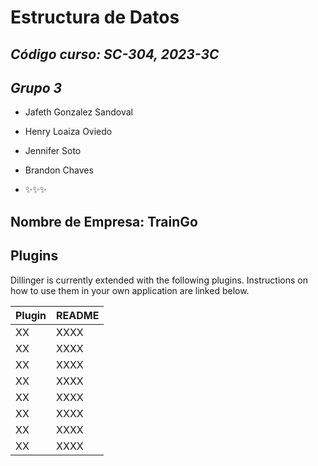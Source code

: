 # Estructura de Datos
## _Código curso: SC-304, 2023-3C_
## _Grupo 3_
- Jafeth Gonzalez Sandoval
- Henry Loaiza Oviedo
- Jennifer Soto
- Brandon Chaves

- ✨✨✨

## Nombre de Empresa: TrainGo

## Plugins

Dillinger is currently extended with the following plugins.
Instructions on how to use them in your own application are linked below.

| Plugin | README |
| ------ | ------ |
| XX | XXXX |
| XX | XXXX |
| XX | XXXX |
| XX | XXXX |
| XX | XXXX |
| XX | XXXX |
| XX | XXXX |
| XX | XXXX |
